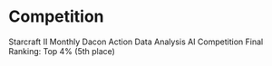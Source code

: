 # Competition

Starcraft II Monthly Dacon Action Data Analysis AI Competition
Final Ranking: Top 4% (5th place)


